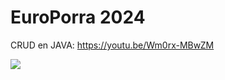 # EuroPorra 2024
CRUD en JAVA: https://youtu.be/Wm0rx-MBwZM

[![](https://img.youtube.com/vi/Wm0rx-MBwZM/0.jpg)](https://youtu.be/Wm0rx-MBwZM)
